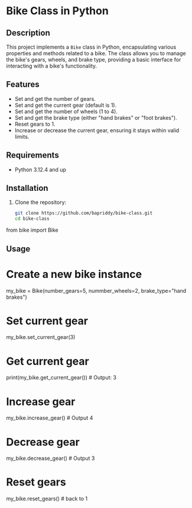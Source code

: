 # Bike Class in Python

## Description

This project implements a `Bike` class in Python, encapsulating various properties and methods related to a bike. The class allows you to manage the bike's gears, wheels, and brake type, providing a basic interface for interacting with a bike's functionality.

## Features

- Set and get the number of gears.
- Set and get the current gear (default is 1).
- Set and get the number of wheels (1 to 4).
- Set and get the brake type (either "hand brakes" or "foot brakes").
- Reset gears to 1.
- Increase or decrease the current gear, ensuring it stays within valid limits.

## Requirements

- Python 3.12.4 and up

## Installation

1. Clone the repository:
   ```bash
   git clone https://github.com/bapriddy/bike-class.git
   cd bike-class
from bike import Bike

## Usage


# Create a new bike instance
my_bike = Bike(number_gears=5, nummber_wheels=2, brake_type="hand brakes")

# Set current gear
my_bike.set_current_gear(3)

# Get current gear
print(my_bike.get_current_gear())  # Output: 3

# Increase gear
my_bike.increase_gear() # Output 4

# Decrease gear
my_bike.decrease_gear() # Output 3

# Reset gears
my_bike.reset_gears() # back to 1
